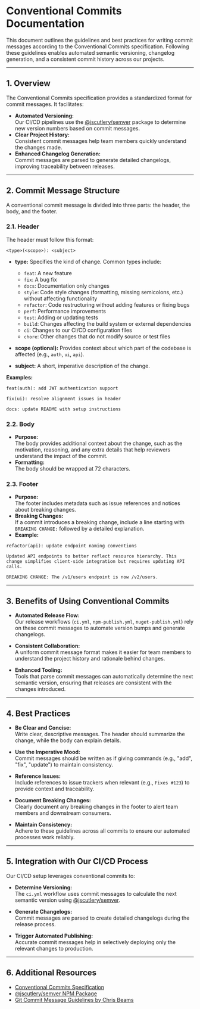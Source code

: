 # Conventional Commits Documentation

This document outlines the guidelines and best practices for writing commit messages according to the Conventional Commits specification. Following these guidelines enables automated semantic versioning, changelog generation, and a consistent commit history across our projects.

---

## 1. Overview

The Conventional Commits specification provides a standardized format for commit messages. It facilitates:

- **Automated Versioning:**  
  Our CI/CD pipelines use the [@jscutlery/semver](https://www.npmjs.com/package/@jscutlery/semver) package to determine new version numbers based on commit messages.
- **Clear Project History:**  
  Consistent commit messages help team members quickly understand the changes made.
- **Enhanced Changelog Generation:**  
  Commit messages are parsed to generate detailed changelogs, improving traceability between releases.

---

## 2. Commit Message Structure

A conventional commit message is divided into three parts: the header, the body, and the footer.

### 2.1. Header

The header must follow this format:

`<type>(<scope>): <subject>`

- **type:** Specifies the kind of change. Common types include:

  - `feat`: A new feature
  - `fix`: A bug fix
  - `docs`: Documentation only changes
  - `style`: Code style changes (formatting, missing semicolons, etc.) without affecting functionality
  - `refactor`: Code restructuring without adding features or fixing bugs
  - `perf`: Performance improvements
  - `test`: Adding or updating tests
  - `build`: Changes affecting the build system or external dependencies
  - `ci`: Changes to our CI/CD configuration files
  - `chore`: Other changes that do not modify source or test files

- **scope (optional):** Provides context about which part of the codebase is affected (e.g., `auth`, `ui`, `api`).

- **subject:** A short, imperative description of the change.

**Examples:**

`feat(auth): add JWT authentication support`

`fix(ui): resolve alignment issues in header`

`docs: update README with setup instructions`

### 2.2. Body

- **Purpose:**  
  The body provides additional context about the change, such as the motivation, reasoning, and any extra details that help reviewers understand the impact of the commit.
- **Formatting:**  
  The body should be wrapped at 72 characters.

### 2.3. Footer

- **Purpose:**  
  The footer includes metadata such as issue references and notices about breaking changes.
- **Breaking Changes:**  
  If a commit introduces a breaking change, include a line starting with `BREAKING CHANGE:` followed by a detailed explanation.
- **Example:**

```
refactor(api): update endpoint naming conventions

Updated API endpoints to better reflect resource hierarchy. This change simplifies client-side integration but requires updating API calls.

BREAKING CHANGE: The /v1/users endpoint is now /v2/users.
```

---

## 3. Benefits of Using Conventional Commits

- **Automated Release Flow:**  
  Our release workflows (`ci.yml`, `npm-publish.yml`, `nuget-publish.yml`) rely on these commit messages to automate version bumps and generate changelogs.

- **Consistent Collaboration:**  
  A uniform commit message format makes it easier for team members to understand the project history and rationale behind changes.

- **Enhanced Tooling:**  
  Tools that parse commit messages can automatically determine the next semantic version, ensuring that releases are consistent with the changes introduced.

---

## 4. Best Practices

- **Be Clear and Concise:**  
  Write clear, descriptive messages. The header should summarize the change, while the body can explain details.

- **Use the Imperative Mood:**  
  Commit messages should be written as if giving commands (e.g., "add", "fix", "update") to maintain consistency.

- **Reference Issues:**  
  Include references to issue trackers when relevant (e.g., `Fixes #123`) to provide context and traceability.

- **Document Breaking Changes:**  
  Clearly document any breaking changes in the footer to alert team members and downstream consumers.

- **Maintain Consistency:**  
  Adhere to these guidelines across all commits to ensure our automated processes work reliably.

---

## 5. Integration with Our CI/CD Process

Our CI/CD setup leverages conventional commits to:

- **Determine Versioning:**  
  The `ci.yml` workflow uses commit messages to calculate the next semantic version using [@jscutlery/semver](https://www.npmjs.com/package/@jscutlery/semver).

- **Generate Changelogs:**  
  Commit messages are parsed to create detailed changelogs during the release process.

- **Trigger Automated Publishing:**  
  Accurate commit messages help in selectively deploying only the relevant changes to production.

---

## 6. Additional Resources

- [Conventional Commits Specification](https://www.conventionalcommits.org/)
- [@jscutlery/semver NPM Package](https://www.npmjs.com/package/@jscutlery/semver)
- [Git Commit Message Guidelines by Chris Beams](https://chris.beams.io/posts/git-commit/)
